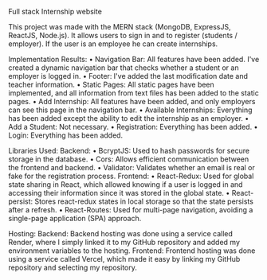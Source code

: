 Full stack Internship website 

This project was made with the MERN stack (MongoDB, ExpressJS, ReactJS, Node.js). It allows users to sign in and to register (students / employer). If the user is an employee he can create internships.

Implementation Results:
• Navigation Bar: All features have been added. I've created a dynamic navigation bar that checks whether a student or an employer is logged in.
• Footer: I've added the last modification date and teacher information.
• Static Pages: All static pages have been implemented, and all information from text files has been added to the static pages.
• Add Internship: All features have been added, and only employers can see this page in the navigation bar.
• Available Internships: Everything has been added except the ability to edit the internship as an employer.
• Add a Student: Not necessary.
• Registration: Everything has been added.
• Login: Everything has been added.

Libraries Used:
Backend:
• BcryptJS: Used to hash passwords for secure storage in the database.
• Cors: Allows efficient communication between the frontend and backend.
• Validator: Validates whether an email is real or fake for the registration process.
Frontend:
• React-Redux: Used for global state sharing in React, which allowed knowing if a user is logged in and accessing their information since it was stored in the global state.
• React-persist: Stores react-redux states in local storage so that the state persists after a refresh.
• React-Routes: Used for multi-page navigation, avoiding a single-page application (SPA) approach.

Hosting:
Backend: Backend hosting was done using a service called Render, where I simply linked it to my GitHub repository and added my environment variables to the hosting.
Frontend: Frontend hosting was done using a service called Vercel, which made it easy by linking my GitHub repository and selecting my repository.





